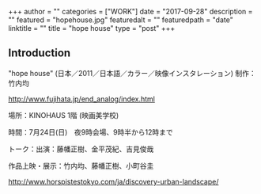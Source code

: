 +++
author = ""
categories = ["WORK"]
date = "2017-09-28"
description = ""
featured = "hopehouse.jpg"
featuredalt = ""
featuredpath = "date"
linktitle = ""
title = "hope house"
type = "post"
+++

## Introduction

"hope house" (日本／2011／日本語／カラー／映像インスタレーション)
制作：竹内均

http://www.fujihata.jp/end_analog/index.html

場所：KINOHAUS 1階 (映画美学校)

時間：7月24日(日)　夜9時会場、9時半から12時まで

トーク：出演：藤幡正樹、金平茂紀、吉見俊哉

作品上映・展示：竹内均、藤幡正樹、小町谷圭

http://www.horspistestokyo.com/ja/discovery-urban-landscape/
